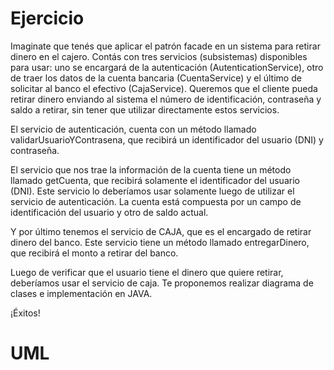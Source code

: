 # Ejercicio
Imaginate que tenés que aplicar el patrón facade en un sistema para retirar dinero en el cajero. Contás con tres servicios (subsistemas) disponibles para usar: uno se encargará de la autenticación (AutenticationService), otro de traer los datos de la cuenta bancaria (CuentaService) y el último de solicitar al banco el efectivo (CajaService). Queremos que el cliente pueda retirar dinero enviando al sistema el número de identificación, contraseña y saldo a retirar, sin tener que utilizar directamente estos servicios.

El servicio de autenticación, cuenta con un método llamado validarUsuarioYContrasena, que recibirá un identificador del usuario (DNI) y contraseña.

El servicio que nos trae la información de la cuenta tiene un método llamado getCuenta, que recibirá solamente el identificador del usuario (DNI). Este servicio lo deberíamos usar solamente luego de utilizar el servicio de autenticación. La cuenta está compuesta por un campo de identificación del usuario y otro de saldo actual.

Y por último tenemos el servicio de CAJA, que es el encargado de retirar dinero del banco. Este servicio tiene un método llamado entregarDinero, que recibirá el monto a retirar del banco.

Luego de verificar que el usuario tiene el dinero que quiere retirar, deberíamos usar el servicio de caja. Te proponemos realizar diagrama de clases e implementación en JAVA.

¡Éxitos!

# UML